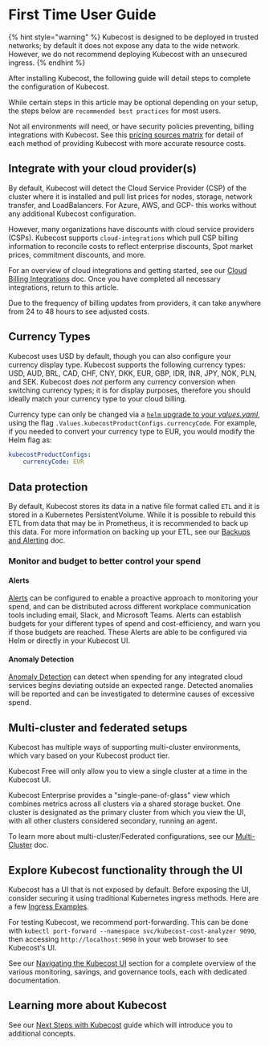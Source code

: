# First Time User Guide

{% hint style="warning" %}
Kubecost is designed to be deployed in trusted networks; by default it does not expose any data to the wide network. However, we do not recommend deploying Kubecost with an unsecured ingress.
{% endhint %}

After installing Kubecost, the following guide will detail steps to complete the configuration of Kubecost.

While certain steps in this article may be optional depending on your setup, the steps below are `recommended best practices` for most users.

Not all environments will need, or have security policies preventing, billing integrations with Kubecost. See this [pricing sources matrix](../../architecture/pricing-sources-matrix.md) for detail of each method of providing Kubecost with more accurate resource costs.

## Integrate with your cloud provider(s)

By default, Kubecost will detect the Cloud Service Provider (CSP) of the cluster where it is installed and pull list prices for nodes, storage, network transfer, and LoadBalancers. For Azure, AWS, and GCP- this works without any additional Kubecost configuration.

However, many organizations have discounts with cloud service providers (CSPs). Kubecost supports `cloud-integrations` which pull CSP billing information to reconcile costs to reflect enterprise discounts, Spot market prices, commitment discounts, and more.

For an overview of cloud integrations and getting started, see our [Cloud Billing Integrations](cloud-integration/) doc. Once you have completed all necessary integrations, return to this article.

Due to the frequency of billing updates from providers, it can take anywhere from 24 to 48 hours to see adjusted costs.

## Currency Types

Kubecost uses USD by default, though you can also configure your currency display type. Kubecost supports the following currency types: USD, AUD, BRL, CAD, CHF, CNY, DKK, EUR, GBP, IDR, INR, JPY, NOK, PLN, and SEK. Kubecost does _not_ perform any currency conversion when switching currency types; it is for display purposes, therefore you should ideally match your currency type to your cloud billing.

Currency type can only be changed via a [`helm` upgrade to your _values.yaml_](helm-install-params.md), using the flag `.Values.kubecostProductConfigs.currencyCode`. For example, if you needed to convert your currency type to EUR, you would modify the Helm flag as:

```yaml
kubecostProductConfigs:
    currencyCode: EUR
```

## Data protection

By default, Kubecost stores its data in a native file format called `ETL` and it is stored in a Kubernetes PersistentVolume. While it is possible to rebuild this ETL from data that may be in Prometheus, it is recommended to back up this data. For more information on backing up your ETL, see our [Backups and Alerting](multi-cluster/federated-etl/federated-etl-backups-alerting.md) doc.

### Monitor and budget to better control your spend

#### Alerts

[Alerts](../../using-kubecost/navigating-the-kubecost-ui/alerts.md#configuring-alerts-in-the-kubecost-ui) can be configured to enable a proactive approach to monitoring your spend, and can be distributed across different workplace communication tools including email, Slack, and Microsoft Teams. Alerts can establish budgets for your different types of spend and cost-efficiency, and warn you if those budgets are reached. These Alerts are able to be configured via Helm or directly in your Kubecost UI.

#### Anomaly Detection

[Anomaly Detection](../../using-kubecost/navigating-the-kubecost-ui/anomaly-detection.md) can detect when spending for any integrated cloud services begins deviating outside an expected range. Detected anomalies will be reported and can be investigated to determine causes of excessive spend.

## Multi-cluster and federated setups

Kubecost has multiple ways of supporting multi-cluster environments, which vary based on your Kubecost product tier.

Kubecost Free will only allow you to view a single cluster at a time in the Kubecost UI.

Kubecost Enterprise provides a "single-pane-of-glass" view which combines metrics across all clusters via a shared storage bucket. One cluster is designated as the primary cluster from which you view the UI, with all other clusters considered secondary, running an agent.

To learn more about multi-cluster/Federated configurations, see our [Multi-Cluster](multi-cluster/multi-cluster.md) doc.

## Explore Kubecost functionality through the UI

Kubecost has a UI that is not exposed by default. Before exposing the UI, consider securing it using traditional Kubernetes ingress methods. Here are a few [Ingress Examples](ingress-examples.md).

For testing Kubecost, we recommend port-forwarding. This can be done with `kubectl port-forward --namespace svc/kubecost-cost-analyzer 9090`, then accessing `http://localhost:9090` in your web browser to see Kubecost's UI.

See our [Navigating the Kubecost UI](../../using-kubecost/navigating-the-kubecost-ui/) section for a complete overview of the various monitoring, savings, and governance tools, each with dedicated documentation.

## Learning more about Kubecost

See our [Next Steps with Kubecost](getting-started.md) guide which will introduce you to additional concepts.
